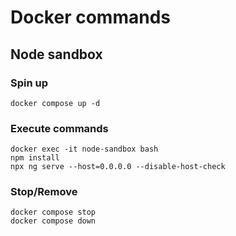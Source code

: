 # Docker commands

## Node sandbox

### Spin up

```
docker compose up -d
```

### Execute commands

```
docker exec -it node-sandbox bash
npm install
npx ng serve --host=0.0.0.0 --disable-host-check
```

### Stop/Remove

```
docker compose stop
docker compose down
```